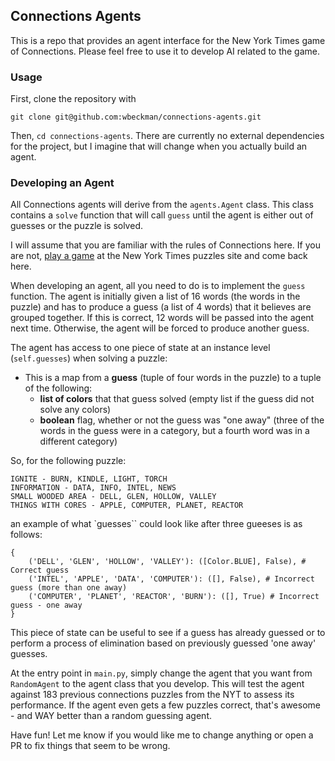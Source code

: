 ## Connections Agents

This is a repo that provides an agent interface for the New York Times game of Connections. Please feel free to use it to develop AI related to the game.

### Usage

First, clone the repository with 

```
git clone git@github.com:wbeckman/connections-agents.git
```

Then, `cd connections-agents`. There are currently no external dependencies for the project, but I imagine that will change when you actually build an agent.

### Developing an Agent

All Connections agents will derive from the `agents.Agent` class. This class contains a `solve` function that will call `guess` until the agent is either out of guesses or the puzzle is solved. 

I will assume that you are familiar with the rules of Connections here. If you are not, [play a game](https://www.nytimes.com/games/connections) at the New York Times puzzles site and come back here. 

When developing an agent, all you need to do is to implement the `guess` function. The agent is initially given a list of 16 words (the words in the puzzle) and has to produce a guess (a list of 4 words) that it believes are grouped together. If this is correct, 12 words will be passed into the agent next time. Otherwise, the agent will be forced to produce another guess.

The agent has access to one piece of state at an instance level (`self.guesses`) when solving a puzzle:
- This is a map from a **guess** (tuple of four words in the puzzle) to a tuple of the following:
  - **list of colors** that that guess solved (empty list if the guess did not solve any colors)
  - **boolean** flag, whether or not the guess was "one away" (three of the words in the guess were in a category, but a fourth word was in a different category)

So, for the following puzzle:

```
IGNITE - BURN, KINDLE, LIGHT, TORCH
INFORMATION - DATA, INFO, INTEL, NEWS
SMALL WOODED AREA - DELL, GLEN, HOLLOW, VALLEY
THINGS WITH CORES - APPLE, COMPUTER, PLANET, REACTOR
```

an example of what `guesses`` could look like after three gueeses is as follows:
```
{
    ('DELL', 'GLEN', 'HOLLOW', 'VALLEY'): ([Color.BLUE], False), # Correct guess
    ('INTEL', 'APPLE', 'DATA', 'COMPUTER'): ([], False), # Incorrect guess (more than one away)
    ('COMPUTER', 'PLANET', 'REACTOR', 'BURN'): ([], True) # Incorrect guess - one away
}

```

This piece of state can be useful to see if a guess has already guessed or to perform a process of elimination based on previously guessed 'one away' guesses.

At the entry point in `main.py`, simply change the agent that you want from `RandomAgent` to the agent class that you develop. This will test the agent against 183 previous connections puzzles from the NYT to assess its performance. If the agent even gets a few puzzles correct, that's awesome - and WAY better than a random guessing agent. 

Have fun! Let me know if you would like me to change anything or open a PR to fix things that seem to be wrong.
